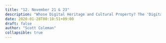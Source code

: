```yaml
---
title: "12. November 21 & 23"
description: "Whose Digital Heritage and Cultural Property? The 'Digital Twin'"
date: 2020-01-28T00:10:51+09:00
draft: false
author: "Scott Coleman"
collapsible: true
---
```

